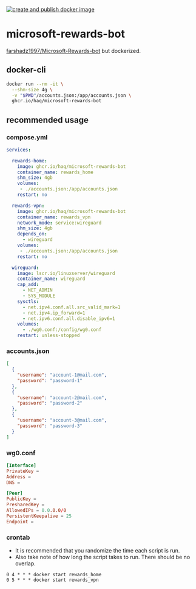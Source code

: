 [![create and publish docker image](https://github.com/haq/microsoft-rewards-bot/actions/workflows/docker-publish.yml/badge.svg)](https://github.com/haq/microsoft-rewards-bot/actions/workflows/docker-publish.yml)

# microsoft-rewards-bot

[farshadz1997/Microsoft-Rewards-bot](https://gitlab.com/farshadzargary1997/Microsoft-Rewards-bot.git) but dockerized.

## docker-cli

```sh
docker run --rm -it \
  --shm-size 4g \
  -v "$PWD"/accounts.json:/app/accounts.json \
  ghcr.io/haq/microsoft-rewards-bot
```

## recommended usage

### compose.yml

```yml
services:

  rewards-home:
    image: ghcr.io/haq/microsoft-rewards-bot
    container_name: rewards_home
    shm_size: 4gb
    volumes:
     - ./accounts.json:/app/accounts.json
    restart: no

  rewards-vpn:
    image: ghcr.io/haq/microsoft-rewards-bot
    container_name: rewards_vpn
    network_mode: service:wireguard
    shm_size: 4gb
    depends_on:
      - wireguard
    volumes:
     - ./accounts.json:/app/accounts.json
    restart: no

  wireguard:
    image: lscr.io/linuxserver/wireguard
    container_name: wireguard
    cap_add:
      - NET_ADMIN
      - SYS_MODULE
    sysctls:
      - net.ipv4.conf.all.src_valid_mark=1
      - net.ipv4.ip_forward=1
      - net.ipv6.conf.all.disable_ipv6=1
    volumes:
      - ./wg0.conf:/config/wg0.conf
    restart: unless-stopped
```

### accounts.json

```json
[
  {
    "username": "account-1@mail.com",
    "password": "password-1"
  },
  {
    "username": "account-2@mail.com",
    "password": "password-2"
  },
  {
    "username": "account-3@mail.com",
    "password": "password-3"
  }
]
```

### wg0.conf

```conf
[Interface]
PrivateKey =
Address =
DNS =

[Peer]
PublicKey =
PresharedKey =
AllowedIPs = 0.0.0.0/0
PersistentKeepalive = 25
Endpoint =
```

### crontab

- It is recommended that you randomize the time each script is run.
- Also take note of how long the script takes to run. There should be no overlap.

```crontab
0 4 * * * docker start rewards_home
0 5 * * * docker start rewards_vpn
```
